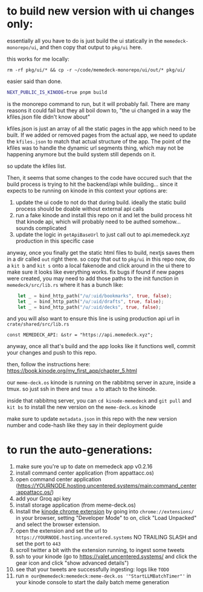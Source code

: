 # to build new version with ui changes only:

essentially all you have to do is just build the ui statically in the `memedeck-monorepo/ui`, and then copy that output to `pkg/ui` here.

this works for me locally:
```
rm -rf pkg/ui/* && cp -r ~/code/memedeck-monorepo/ui/out/* pkg/ui/
```

easier said than done.

```bash
NEXT_PUBLIC_IS_KINODE=true pnpm build
```

is the monorepo command to run, but it will probably fail. There are many reasons it could fail but they all boil down to, "the ui changed in a way the kfiles.json file didn't know about"

kfiles.json is just an array of all the static pages in the app which need to be built. If we added or removed pages from the actual app, we need to update the `kfiles.json` to match that actual structure of the app. The point of the kfiles was to handle the dynamic url segments thing, which may not be happening anymore but the build system still depends on it.

so update the kfiles list.

Then, it seems that some changes to the code have occured such that the build process is trying to hit the backend/api while building... since it expects to be running on kinode in this context your options are:

1. update the ui code to not do that during build. ideally the static build process should be doable without external api calls
2. run a fake kinode and install this repo on it and let the build process hit that kinode api, which will probably need to be authed somehow... sounds complicated
3. update the logic in `getApiBaseUrl` to just call out to api.memedeck.xyz production in this specific case

anyway, once you finally get the static html files to build, nextjs saves them in a dir called `out` right there. so copy that out to `pkg/ui` in this repo
now, do a `kit b` and `kit s` onto a local fakenode and click around in the ui there to make sure it looks like everything works. fix bugs if found
if new pages were created, you may need to add those paths to the init function in `memedeck/src/lib.rs` where it has a bunch like:
```rust
    let _ = bind_http_path("/u/:uid/bookmarks", true, false);
    let _ = bind_http_path("/u/:uid/drafts", true, false);
    let _ = bind_http_path("/u/:uid/decks", true, false);
```

and you will also want to ensure this line is using production api url in `crate/shared/src/lib.rs`
 
```
const MEMEDECK_API: &str = "https://api.memedeck.xyz";
```

anyway, once all that's build and the app looks like it functions well, commit your changes and push to this repo.

then, follow the instructions here: https://book.kinode.org/my_first_app/chapter_5.html

our `meme-deck.os` kinode is running on the rabbitmq server in azure, inside a tmux. so just ssh in there and `tmux a` to attach to the kinode.

inside that rabbitmq server, you can `cd kinode-memedeck` and `git pull` and `kit bs` to install the new version on the `meme-deck.os` kinode

make sure to update `metadata.json` in this repo with the new version number and code-hash like they say in their deployment guide

# to run the auto-generations:

1. make sure you're up to date on memedeck app v0.2.16
2. install command center application (from appattacc.os)
3. open command center application (https://YOURNODE.hosting.uncentered.systems/main:command_center:appattacc.os/)
4. add your Groq api key
5. install storage application (from meme-deck.os)
6. Install the [kinode chrome extension](https://github.com/Tenari/kinode_chrome_extension) by going into `chrome://extensions/` in your browser, setting "Developer Mode" to on, click "Load Unpacked" and select the browser extension.
7. open the extension and set the url to `https://YOURNODE.hosting.uncentered.systems` NO TRAILING SLASH and set the port to `443`
8. scroll twitter a bit with the extension running, to ingest some tweets
9. ssh to your kinode (go to https://valet.uncentered.systems/ and click the gear icon and click "show advanced details")
10. see that your tweets are successfully ingesting: logs like `TODO`
11. run `m our@memedeck:memedeck:meme-deck.os '"StartLLMBatchTimer"'` in your kinode console to start the daily batch meme generation
